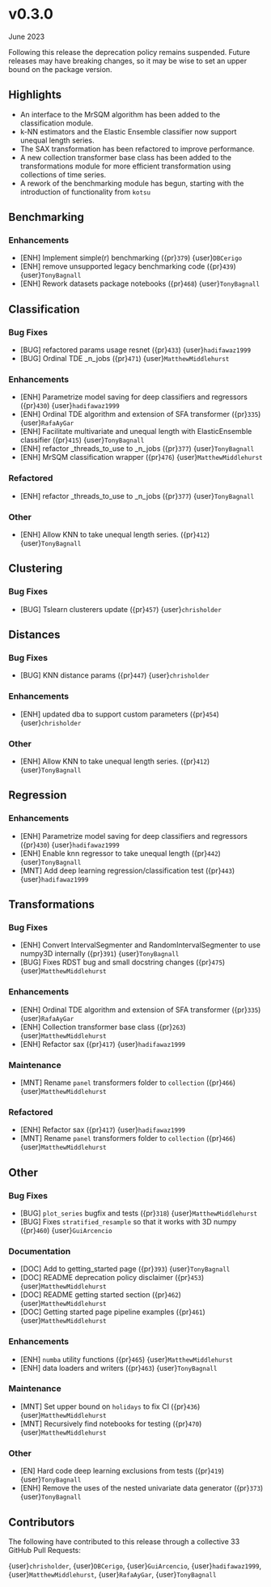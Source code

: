 # v0.3.0

June 2023

Following this release the deprecation policy remains suspended. Future releases may have breaking changes, so it may be wise to set an upper bound on the package version.

## Highlights

- An interface to the MrSQM algorithm has been added to the classification module.
- k-NN estimators and the Elastic Ensemble classifier now support unequal length series.
- The SAX transformation has been refactored to improve performance.
- A new collection transformer base class has been added to the transformations module for more efficient transformation using collections of time series.
- A rework of the benchmarking module has begun, starting with the introduction of functionality from `kotsu`

## Benchmarking

### Enhancements

- [ENH] Implement simple(r) benchmarking ({pr}`379`) {user}`DBCerigo`
- [ENH] remove unsupported legacy benchmarking code ({pr}`439`) {user}`TonyBagnall`
- [ENH] Rework datasets package notebooks ({pr}`468`) {user}`TonyBagnall`

## Classification

### Bug Fixes

- [BUG] refactored params usage resnet ({pr}`433`) {user}`hadifawaz1999`
- [BUG] Ordinal TDE _n_jobs ({pr}`471`) {user}`MatthewMiddlehurst`

### Enhancements

- [ENH] Parametrize model saving for deep classifiers and regressors ({pr}`430`) {user}`hadifawaz1999`
- [ENH] Ordinal TDE algorithm and extension of SFA transformer ({pr}`335`) {user}`RafaAyGar`
- [ENH] Facilitate multivariate and unequal length with ElasticEnsemble classifier ({pr}`415`) {user}`TonyBagnall`
- [ENH] refactor _threads_to_use to _n_jobs ({pr}`377`) {user}`TonyBagnall`
- [ENH] MrSQM classification wrapper ({pr}`476`) {user}`MatthewMiddlehurst`

### Refactored

- [ENH] refactor _threads_to_use to _n_jobs ({pr}`377`) {user}`TonyBagnall`

### Other

- [ENH] Allow KNN to take unequal length series.  ({pr}`412`) {user}`TonyBagnall`

## Clustering

### Bug Fixes

- [BUG] Tslearn clusterers update ({pr}`457`) {user}`chrisholder`

## Distances

### Bug Fixes

- [BUG] KNN distance params  ({pr}`447`) {user}`chrisholder`

### Enhancements

- [ENH] updated dba to support custom parameters ({pr}`454`) {user}`chrisholder`

### Other

- [ENH] Allow KNN to take unequal length series.  ({pr}`412`) {user}`TonyBagnall`

## Regression

### Enhancements

- [ENH] Parametrize model saving for deep classifiers and regressors ({pr}`430`) {user}`hadifawaz1999`
- [ENH] Enable knn regressor to take unequal length ({pr}`442`) {user}`TonyBagnall`
- [MNT] Add deep learning regression/classification test ({pr}`443`) {user}`hadifawaz1999`

## Transformations

### Bug Fixes

- [ENH] Convert IntervalSegmenter and RandomIntervalSegmenter to use numpy3D internally ({pr}`391`) {user}`TonyBagnall`
- [BUG] Fixes RDST bug and small docstring changes ({pr}`475`) {user}`MatthewMiddlehurst`

### Enhancements

- [ENH] Ordinal TDE algorithm and extension of SFA transformer ({pr}`335`) {user}`RafaAyGar`
- [ENH] Collection transformer base class ({pr}`263`) {user}`MatthewMiddlehurst`
- [ENH] Refactor sax ({pr}`417`) {user}`hadifawaz1999`

### Maintenance

- [MNT] Rename `panel` transformers folder to `collection` ({pr}`466`) {user}`MatthewMiddlehurst`

### Refactored

- [ENH] Refactor sax ({pr}`417`) {user}`hadifawaz1999`
- [MNT] Rename `panel` transformers folder to `collection` ({pr}`466`) {user}`MatthewMiddlehurst`

## Other

### Bug Fixes

- [BUG] `plot_series` bugfix and tests ({pr}`318`) {user}`MatthewMiddlehurst`
- [BUG] Fixes `stratified_resample` so that it works with 3D numpy ({pr}`460`) {user}`GuiArcencio`

### Documentation

- [DOC] Add to getting_started page ({pr}`393`) {user}`TonyBagnall`
- [DOC] README deprecation policy disclaimer ({pr}`453`) {user}`MatthewMiddlehurst`
- [DOC] README getting started section ({pr}`462`) {user}`MatthewMiddlehurst`
- [DOC] Getting started page pipeline examples ({pr}`461`) {user}`MatthewMiddlehurst`

### Enhancements

- [ENH] `numba` utility functions ({pr}`465`) {user}`MatthewMiddlehurst`
- [ENH] data loaders and writers ({pr}`463`) {user}`TonyBagnall`

### Maintenance

- [MNT] Set upper bound on `holidays` to fix CI ({pr}`436`) {user}`MatthewMiddlehurst`
- [MNT] Recursively find notebooks for testing ({pr}`470`) {user}`MatthewMiddlehurst`

### Other

- [EN] Hard code deep learning exclusions from tests ({pr}`419`) {user}`TonyBagnall`
- [ENH] Remove the uses of the nested univariate data generator ({pr}`373`) {user}`TonyBagnall`

## Contributors

The following have contributed to this release through a collective 33 GitHub Pull Requests:

{user}`chrisholder`,
{user}`DBCerigo`,
{user}`GuiArcencio`,
{user}`hadifawaz1999`,
{user}`MatthewMiddlehurst`,
{user}`RafaAyGar`,
{user}`TonyBagnall`
